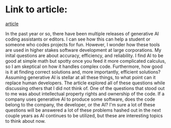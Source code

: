 # Link to article:
[article](https://www2.deloitte.com/us/en/insights/industry/technology/how-can-organizations-develop-quality-software-in-age-of-gen-ai.html?gclsrc=aw.ds&id=us:2ps:3gl:cloudps25:eng:cons:011325:nonem:na:kwd-456750266293:173129996133:728374377964:p:Generic_EngServices-General:Generic_ES-SoftwareEng-Gen-AI-POV_Phrase:nb:&gad_source=1&gbraid=0AAAAADenGPBS7INM9twHkhRJVyYLxpdj8&gclid=EAIaIQobChMI_5PhnJaciwMVnkT_AR0syjJiEAAYASAAEgLDtvD_BwE)


In the past year or so, there have been multiple releases of generative AI coding assistants or editors. I can see how this can help a student or someone who codes projects for fun. However, I wonder how these tools are used in higher stakes software development at large corporations. My inital questions are about accuracy, efficiency, and reliability. I find AI to be good at simple math but spotty once you feed it more complicated calculus, so I am skeptical on how it handles complex code. Furthermore, how good is it at finding correct solutions and, more importantly, efficient solutions? Assuming generative AI is stellar at all these things, to what point can it replace human developers. The article explored all of these questions while discussing others that I did not think of. One of the questions that stood out to me was about intellectual property rights and ownership of the code. If a company uses generative AI to produce some software, does the code belong to the company, the developer, or the AI? I'm sure a lot of these questions will be answered a lot of these problems hashed out in the next couple years as AI continues to be utilized, but these are interesting topics to think about now.
